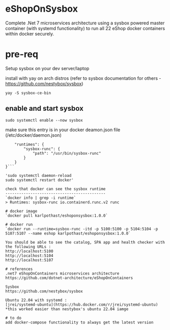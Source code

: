 # eShopOnSysbox
Complete .Net 7 microservices architecture using a sysbox powered master container (with systemd functionality) to run all 22 eShop docker containers within docker securely. 

# pre-req
Setup sysbox on your dev server/laptop

install with yay on arch distros (refer to sysbox documentation for others - https://github.com/nestybox/sysbox) 

`yay -S sysbox-ce-bin`

enable and start sysbox
-----------------------
`sudo systemctl enable --now sysbox`

make sure this entry is in your docker deamon.json file (/etc/docker/daemon.json)
```{
    "runtimes": {
        "sysbox-runc": {
            "path": "/usr/bin/sysbox-runc"
        }
    }
}```

'sudo systemctl daemon-reload 
sudo systemctl restart docker'

check that docker can see the sysbox runtime
--------------------------------------------
`docker info | grep -i runtime`
> Runtimes: sysbox-runc io.containerd.runc.v2 runc

# docker image
`docker pull karlpothast/eshoponsysbox:1.0.0`

# docker run
`docker run --runtime=sysbox-runc -itd -p 5100:5100 -p 5104:5104 -p 5107:5107 --name eshop karlpothast/eshoponsysbox:1.0.0`

You should be able to see the catalog, SPA app and health checker with the following URLs :
http://localhost:5100
http://localhost:5104
http://localhost:5107

# references
.net7 eShopOnContainers microservices architecture
https://github.com/dotnet-architecture/eShopOnContainers

Sysbox
https://github.com/nestybox/sysbox

Ubuntu 22.04 with systemd :
[jrei/systemd-ubuntu](https://hub.docker.com/r/jrei/systemd-ubuntu)
*this worked easier than nestybox's ubuntu 22.04 iamge

# to do
add docker-compose functionality to always get the latest version
